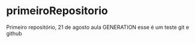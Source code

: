 # primeiroRepositorio
Primeiro repositório, 21 de agosto aula GENERATION
esse é um teste git e github
